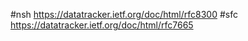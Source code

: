 #nsh https://datatracker.ietf.org/doc/html/rfc8300
#sfc https://datatracker.ietf.org/doc/html/rfc7665
